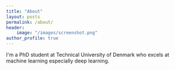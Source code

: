 ```yaml
---
title: "About"
layout: posts
permalink: /about/
header:
	image: "/images/screenshot.png"
author_profile: true
---
```


I'm a PhD student at Technical University of Denmark who excels at machine learning especially deep learning.
